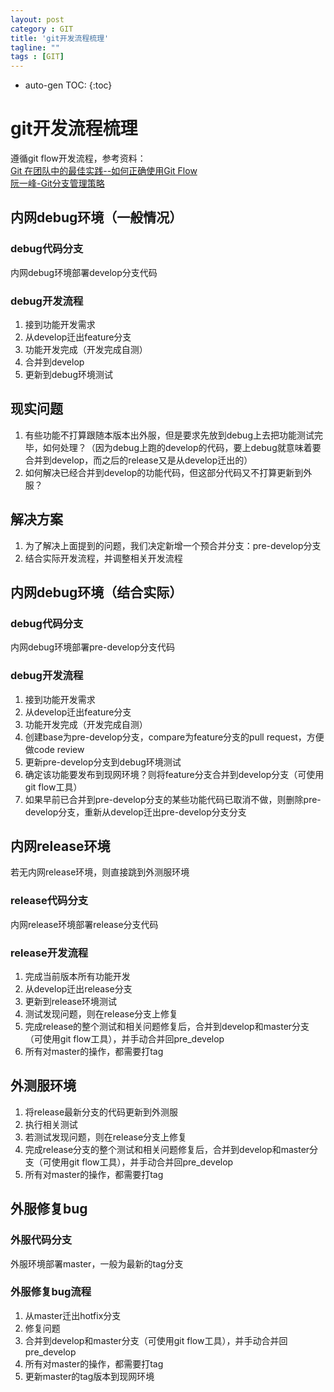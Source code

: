 ```yaml
---
layout: post
category : GIT
title: 'git开发流程梳理'
tagline: ""
tags : [GIT]
---
```

* auto-gen TOC:
{:toc}

# git开发流程梳理
遵循git flow开发流程，参考资料：   
[Git 在团队中的最佳实践--如何正确使用Git Flow](http://www.cnblogs.com/cnblogsfans/p/5075073.html)   
[阮一峰-Git分支管理策略](http://www.ruanyifeng.com/blog/2012/07/git.html)

## 内网debug环境（一般情况）
### debug代码分支
内网debug环境部署develop分支代码 

### debug开发流程
1. 接到功能开发需求
2. 从develop迁出feature分支
3. 功能开发完成（开发完成自测）
4. 合并到develop
5. 更新到debug环境测试

## 现实问题
1. 有些功能不打算跟随本版本出外服，但是要求先放到debug上去把功能测试完毕，如何处理？（因为debug上跑的develop的代码，要上debug就意味着要合并到develop，而之后的release又是从develop迁出的）
2. 如何解决已经合并到develop的功能代码，但这部分代码又不打算更新到外服？

## 解决方案
1. 为了解决上面提到的问题，我们决定新增一个预合并分支：pre-develop分支
2. 结合实际开发流程，并调整相关开发流程


## 内网debug环境（结合实际）
### debug代码分支
内网debug环境部署pre-develop分支代码                                                                                                          

### debug开发流程
1. 接到功能开发需求
2. 从develop迁出feature分支
3. 功能开发完成（开发完成自测）
4. 创建base为pre-develop分支，compare为feature分支的pull request，方便做code review
5. 更新pre-develop分支到debug环境测试
6. 确定该功能要发布到现网环境？则将feature分支合并到develop分支（可使用git flow工具）
7. 如果早前已合并到pre-develop分支的某些功能代码已取消不做，则删除pre-develop分支，重新从develop迁出pre-develop分支分支


## 内网release环境
若无内网release环境，则直接跳到外测服环境
### release代码分支
内网release环境部署release分支代码
### release开发流程
1. 完成当前版本所有功能开发
2. 从develop迁出release分支
3. 更新到release环境测试
4. 测试发现问题，则在release分支上修复
5. 完成release的整个测试和相关问题修复后，合并到develop和master分支（可使用git flow工具），并手动合并回pre_develop
6. 所有对master的操作，都需要打tag

## 外测服环境
1. 将release最新分支的代码更新到外测服  
2. 执行相关测试  
3. 若测试发现问题，则在release分支上修复
4. 完成release分支的整个测试和相关问题修复后，合并到develop和master分支（可使用git flow工具），并手动合并回pre_develop
5. 所有对master的操作，都需要打tag


## 外服修复bug
### 外服代码分支
外服环境部署master，一般为最新的tag分支
### 外服修复bug流程
1. 从master迁出hotfix分支
2. 修复问题
3. 合并到develop和master分支（可使用git flow工具），并手动合并回pre_develop
4. 所有对master的操作，都需要打tag
5. 更新master的tag版本到现网环境

